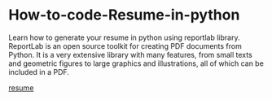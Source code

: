 # How-to-code-Resume-in-python
Learn how to generate your resume in python using reportlab library. ReportLab is an open source toolkit for creating PDF documents from Python. It is a very extensive library with many features, from small texts and geometric figures to large graphics and illustrations, all of which can be included in a PDF.

[resume]([resume.pdf](https://github.com/user-attachments/files/15849363/resume.pdf))

